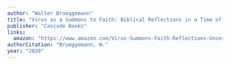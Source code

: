 ```yaml
---
author: "Walter Brueggemann"
title: "Virus as a Summons to Faith: Biblical Reflections in a Time of Loss, Grief, and Uncertainty"
publisher: "Cascade Books"
links:
  amazon: "https://www.amazon.com/Virus-Summons-Faith-Reflections-Uncertainty/dp/1725276739"
authorCitation: "Brueggemann, W."
year: "2020"
---
```

